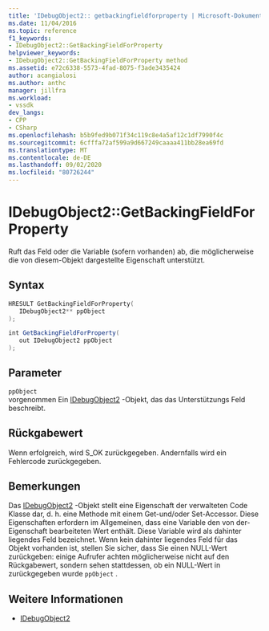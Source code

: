 ```yaml
---
title: 'IDebugObject2:: getbackingfieldforproperty | Microsoft-Dokumentation'
ms.date: 11/04/2016
ms.topic: reference
f1_keywords:
- IDebugObject2::GetBackingFieldForProperty
helpviewer_keywords:
- IDebugObject2::GetBackingFieldForProperty method
ms.assetid: e72c6338-5573-4fad-8075-f3ade3435424
author: acangialosi
ms.author: anthc
manager: jillfra
ms.workload:
- vssdk
dev_langs:
- CPP
- CSharp
ms.openlocfilehash: b5b9fed9b071f34c119c8e4a5af12c1df7990f4c
ms.sourcegitcommit: 6cfffa72af599a9d667249caaaa411bb28ea69fd
ms.translationtype: MT
ms.contentlocale: de-DE
ms.lasthandoff: 09/02/2020
ms.locfileid: "80726244"
---
```

# <a name="idebugobject2getbackingfieldforproperty"></a>IDebugObject2::GetBackingFieldForProperty
Ruft das Feld oder die Variable (sofern vorhanden) ab, die möglicherweise die von diesem-Objekt dargestellte Eigenschaft unterstützt.

## <a name="syntax"></a>Syntax

```cpp
HRESULT GetBackingFieldForProperty(
   IDebugObject2** ppObject
);
```

```csharp
int GetBackingFieldForProperty(
   out IDebugObject2 ppObject
);
```

## <a name="parameters"></a>Parameter
`ppObject`\
vorgenommen Ein [IDebugObject2](../../../extensibility/debugger/reference/idebugobject2.md) -Objekt, das das Unterstützungs Feld beschreibt.

## <a name="return-value"></a>Rückgabewert
 Wenn erfolgreich, wird S_OK zurückgegeben. Andernfalls wird ein Fehlercode zurückgegeben.

## <a name="remarks"></a>Bemerkungen
 Das [IDebugObject2](../../../extensibility/debugger/reference/idebugobject2.md) -Objekt stellt eine Eigenschaft der verwalteten Code Klasse dar, d. h. eine Methode mit einem Get-und/oder Set-Accessor. Diese Eigenschaften erfordern im Allgemeinen, dass eine Variable den von der-Eigenschaft bearbeiteten Wert enthält. Diese Variable wird als dahinter liegendes Feld bezeichnet. Wenn kein dahinter liegendes Feld für das Objekt vorhanden ist, stellen Sie sicher, dass Sie einen NULL-Wert zurückgeben: einige Aufrufer achten möglicherweise nicht auf den Rückgabewert, sondern sehen stattdessen, ob ein NULL-Wert in zurückgegeben wurde `ppObject` .

## <a name="see-also"></a>Weitere Informationen
- [IDebugObject2](../../../extensibility/debugger/reference/idebugobject2.md)
